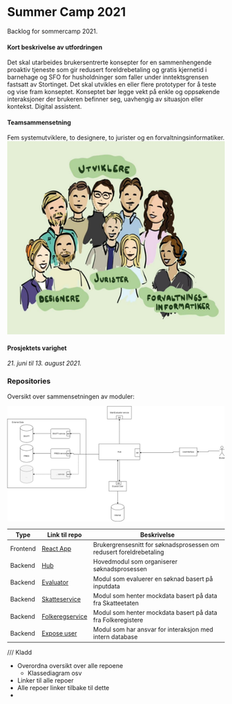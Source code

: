 # Summer Camp 2021

Backlog for sommercamp 2021.

#### Kort beskrivelse av utfordringen  

Det skal utarbeides brukersentrerte konsepter for en sammenhengende proaktiv tjeneste som gir redusert foreldrebetaling og gratis kjernetid i barnehage og SFO for husholdninger som faller under inntektsgrensen fastsatt av Stortinget. Det skal utvikles en eller flere prototyper for å teste og vise fram konseptet. Konseptet bør legge vekt på enkle og oppsøkende interaksjoner der brukeren befinner seg, uavhengig av situasjon eller kontekst. Digital assistent.  

#### Teamsammensetning 

Fem systemutviklere, to designere, to jurister og en forvaltningsinformatiker.  
![Illustrasjon av teamet](https://github.com/Altinn/summer-camp-2021/blob/main/Misc/Teamet.png "Illustrasjon av teamet")

#### Prosjektets varighet 

*21. juni til 13. august 2021.*



### Repositories
Oversikt over sammensetningen av moduler:

![Oversiktsdiagram over moduler](https://github.com/Altinn/summer-camp-2021/blob/main/Documentation/Architecture/Microservice%20overview.png)



Type | Link til repo | Beskrivelse
--- | --- | ---
Frontend | [React App](https://github.com/Digihelgeland-Sommercamp/Prototype) | Brukergrensesnitt for søknadsprosessen om redusert foreldrebetaling
Backend | [Hub](https://github.com/Digihelgeland-Sommercamp/hubService) | Hovedmodul som organiserer søknadsprosessen
Backend | [Evaluator](https://github.com/Digihelgeland-Sommercamp/evaluator) | Modul som evaluerer en søknad basert på inputdata
Backend | [Skatteservice](https://github.com/Digihelgeland-Sommercamp/skatteservice) | Modul som henter mockdata basert på data fra Skatteetaten 
Backend | [Folkeregservice](https://github.com/Digihelgeland-Sommercamp/fregService) | Modul som henter mockdata basert på data fra Folkeregistere
Backend | [Expose user](https://github.com/Digihelgeland-Sommercamp/exposeUser) | Modul som har ansvar for interaksjon med intern database



/// Kladd
- Overordna oversikt over alle repoene
  - Klassediagram osv
- Linker til alle repoer 
- Alle repoer linker tilbake til dette
- 
